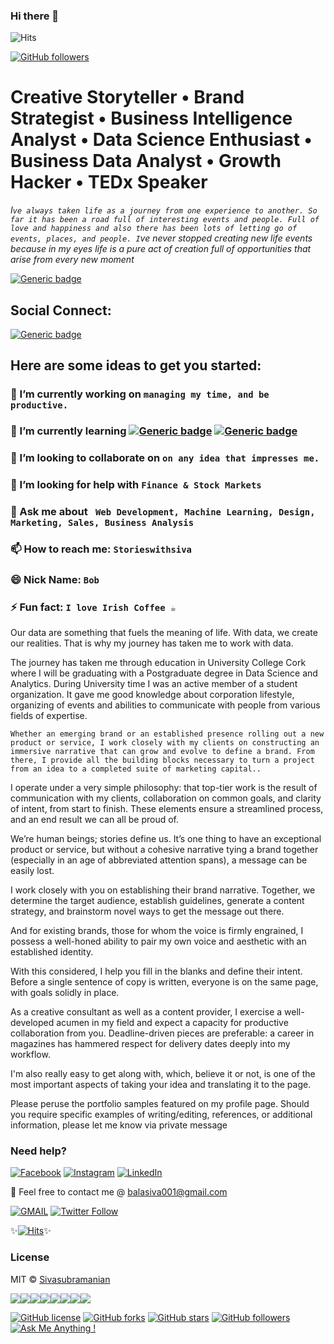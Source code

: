 ### Hi there 👋
![Hits](https://hitcounter.pythonanywhere.com/count/tag.svg?url=https%3A%2F%2Fgithub.com%2Fiamsivab%2Fiamsivab)

[![GitHub followers](https://img.shields.io/github/followers/storieswithsiva.svg?style=social&label=Follow&maxAge=2592000)](https://github.com/storieswithsiva?tab=followers)


# Creative Storyteller • Brand Strategist • Business Intelligence Analyst • Data Science Enthusiast • Business Data Analyst • Growth Hacker • TEDx Speaker #

_I`ve always taken life as a journey from one experience to another. So far it has been a road full of interesting events and people. Full of love and happiness and also there has been lots of letting go of events, places, and people. I`ve never stopped creating new life events because in my eyes life is a pure act of creation full of opportunities that arise from every new moment_

[![Generic badge](https://img.shields.io/badge/Creative-Storyteller-Red.svg?style=for-the-badge)](https://www.instagram.com/storieswithsiva)


## Social Connect: 
[![Generic badge](https://img.shields.io/badge/LinkedIn-Connect-blue.svg?style=for-the-badge&logo=linkedin&logoColor=white)](https://www.linkedin.com/in/storieswithsiva/) 

## Here are some ideas to get you started:

### 🔭 I’m currently working on `managing my time, and be productive.`
### 🌱 I’m currently learning [![Generic badge](https://img.shields.io/badge/Artificial-Intelligence-blue.svg?style=for-the-badge)](https://github.com/storieswithsiva/Data-Science-Resources) [![Generic badge](https://img.shields.io/badge/Growth-Strategies-orange.svg?style=for-the-badge)](https://github.com/storieswithsiva/Data-Science-Resources)
### 👯 I’m looking to collaborate on `on any idea that impresses me.`
### 🤔 I’m looking for help with `Finance & Stock Markets`
### 💬 Ask me about ` Web Development, Machine Learning, Design, Marketing, Sales, Business Analysis`
### 📫 How to reach me: `Storieswithsiva`
### 😄 Nick Name: `Bob`
### ⚡ Fun fact:  `I love Irish Coffee ☕`

Our data are something that fuels the meaning of life. With data, we create our realities. That is why my journey has taken me to work with data.

The journey has taken me through education in University College Cork where I will be graduating with a Postgraduate degree in Data Science and Analytics. During University time I was an active member of a student organization. It gave me good knowledge about corporation lifestyle, organizing of events and abilities to communicate with people from various fields of expertise.

```` Whether an emerging brand or an established presence rolling out a new product or service, I work closely with my clients on constructing an immersive narrative that can grow and evolve to define a brand. From there, I provide all the building blocks necessary to turn a project from an idea to a completed suite of marketing capital.. ````

I operate under a very simple philosophy: that top-tier work is the result of communication with my clients, collaboration on common goals, and clarity of intent, from start to finish. These elements ensure a streamlined process, and an end result we can all be proud of.

We’re human beings; stories define us. It’s one thing to have an exceptional product or service, but without a cohesive narrative tying a brand together (especially in an age of abbreviated attention spans), a message can be easily lost.

I work closely with you on establishing their brand narrative. Together, we determine the target audience, establish guidelines, generate a content strategy, and brainstorm novel ways to get the message out there.

And for existing brands, those for whom the voice is firmly engrained, I possess a well-honed ability to pair my own voice and aesthetic with an established identity.

With this considered, I help you fill in the blanks and define their intent. Before a single sentence of copy is written, everyone is on the same page, with goals solidly in place.

As a creative consultant as well as a content provider, I exercise a well-developed acumen in my field and expect a capacity for productive collaboration from you. Deadline-driven pieces are preferable: a career in magazines has hammered respect for delivery dates deeply into my workflow.

I'm also really easy to get along with, which, believe it or not, is one of the most important aspects of taking your idea and translating it to the page.

Please peruse the portfolio samples featured on my profile page. Should you require specific examples of writing/editing, references, or additional information, please let me know via private message 

### Need help?

[![Facebook](https://img.shields.io/static/v1.svg?label=follow&message=@storieswithsiva&color=9cf&logo=facebook&style=flat&logoColor=white&colorA=informational)](https://www.facebook.com/storieswithsiva)  [![Instagram](https://img.shields.io/static/v1.svg?label=follow&message=@storieswithsiva&color=grey&logo=instagram&style=flat&logoColor=white&colorA=critical)](https://www.instagram.com/storieswithsiva/) [![LinkedIn](https://img.shields.io/static/v1.svg?label=connect&message=@storieswithsiva&color=success&logo=linkedin&style=flat&logoColor=white&colorA=blue)](https://www.linkedin.com/in/storieswithsiva/)

:email: Feel free to contact me @ [balasiva001@gmail.com](https://mail.google.com/mail/)

[![GMAIL](https://img.shields.io/static/v1.svg?label=send&message=balasiva001@gmail.com&color=red&logo=gmail&style=social)](https://www.github.com/storieswithsiva) [![Twitter Follow](https://img.shields.io/twitter/follow/storieswithsiva?style=social)](https://twitter.com/storieswithsiva)


✨[![Hits](https://hits.seeyoufarm.com/api/count/incr/badge.svg?url=https%3A%2F%2Fgithub.com%2Fiamsivab%2Fiamsivab)](https://hits.seeyoufarm.com)✨

### License

MIT &copy; [Sivasubramanian](https://github.com/storieswithsiva/storieswithsiva/blob/master/LICENSE)

[![](https://sourcerer.io/fame/storieswithsiva/storieswithsiva/storieswithsiva/images/0)](https://sourcerer.io/fame/storieswithsiva/storieswithsiva/storieswithsiva/links/0)[![](https://sourcerer.io/fame/storieswithsiva/storieswithsiva/storieswithsiva/images/1)](https://sourcerer.io/fame/storieswithsiva/storieswithsiva/storieswithsiva/links/1)[![](https://sourcerer.io/fame/storieswithsiva/storieswithsiva/storieswithsiva/images/2)](https://sourcerer.io/fame/storieswithsiva/storieswithsiva/storieswithsiva/links/2)[![](https://sourcerer.io/fame/storieswithsiva/storieswithsiva/storieswithsiva/images/3)](https://sourcerer.io/fame/storieswithsiva/storieswithsiva/storieswithsiva/links/3)[![](https://sourcerer.io/fame/storieswithsiva/storieswithsiva/storieswithsiva/images/4)](https://sourcerer.io/fame/storieswithsiva/storieswithsiva/storieswithsiva/links/4)[![](https://sourcerer.io/fame/storieswithsiva/storieswithsiva/storieswithsiva/images/5)](https://sourcerer.io/fame/storieswithsiva/storieswithsiva/storieswithsiva/links/5)[![](https://sourcerer.io/fame/storieswithsiva/storieswithsiva/storieswithsiva/images/6)](https://sourcerer.io/fame/storieswithsiva/storieswithsiva/storieswithsiva/links/6)[![](https://sourcerer.io/fame/storieswithsiva/storieswithsiva/storieswithsiva/images/7)](https://sourcerer.io/fame/storieswithsiva/storieswithsiva/storieswithsiva/links/7)


[![GitHub license](https://img.shields.io/github/license/storieswithsiva/storieswithsiva.svg?style=social&logo=github)](https://github.com/storieswithsiva/storieswithsiva/blob/master/LICENSE) 
[![GitHub forks](https://img.shields.io/github/forks/storieswithsiva/storieswithsiva.svg?style=social)](https://github.com/storieswithsiva/network) [![GitHub stars](https://img.shields.io/github/stars/storieswithsiva/storieswithsiva.svg?style=social)](https://github.com/storieswithsiva/storieswithsiva/stargazers) [![GitHub followers](https://img.shields.io/github/followers/storieswithsiva.svg?label=Follow&style=social)](https://github.com/storieswithsiva/)[![Ask Me Anything !](https://img.shields.io/badge/Ask%20me-anything-1abc9c.svg)](https://GitHub.com/storieswithsiva/ama)

